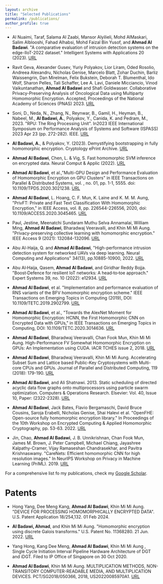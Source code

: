 ```yaml
---
layout: archive
title: "Selected Publications"
permalink: /publications/
author_profile: true
---
```


- Al Nuaimi, Taraf, Salama Al Zaabi, Mansor Alyilieli, Mohd AlMaskari, Salim Alblooshi, Fahad Alhabsi, Mohd Faizal Bin Yusof, and **Ahmad Al Badawi**. "A comparative evaluation of intrusion detection systems on the edge-IIoT-2022 dataset." Intelligent Systems with Applications 20 (2023). [URL](https://www.sciencedirect.com/science/article/pii/S2667305323001230)

- Ravit Geva, Alexander Gusev, Yuriy Polyakov, Lior Liram, Oded Rosolio, Andreea Alexandru, Nicholas Genise, Marcelo Blatt, Zohar Duchin, Barliz Waissengrin, Dan Mirelman, Felix Bukstein, Deborah T. Blumenthal, Ido Wolf, Sharon Pelles, Tali Schaffer, Lee A. Lavi, Daniele Micciancio, Vinod Vaikuntanathan, **Ahmad Al Badawi** and Shafi Goldwasser. Collaborative Privacy-Preserving Analysis of Oncological Data using Multiparty Homomorphic Encryption. Accepted, Proceedings of the National Academy of Sciences (PNAS) 2023. [URL](https://www.pnas.org/doi/10.1073/pnas.2304415120)

- Soni, D., Neda, N., Zhang, N., Reynwar, B., Gamil, H., Heyman, B., Nabeel, M., **Al Badawi, A.**, Polyakov, Y., Canida, K. and Pedram, M., 2023. "RPU: The Ring Processing Unit". In2023 IEEE International Symposium on Performance Analysis of Systems and Software (ISPASS) 2023 Apr 23 (pp. 272-282). IEEE. [URL](https://www.computer.org/csdl/proceedings-article/ispass/2023/973900a272/1OddHf0wgmc)

- **Al Badawi, A.**, & Polyakov, Y. (2023). Demystifying bootstrapping in fully homomorphic encryption. Cryptology ePrint Archive. [URL](https://eprint.iacr.org/2023/149.pdf)

- **Ahmad Al Badawi**, Chen, L. & Vig, S. Fast homomorphic SVM inference on encrypted data. Neural Comput & Applic (2022). [URL](https://doi.org/10.1007/s00521-022-07202-8)

- **Ahmad Al Badawi**, et al.,"Multi-GPU Design and Performance Evaluation of Homomorphic Encryption on GPU Clusters" in IEEE Transactions on Parallel & Distributed Systems, vol. , no. 01, pp. 1-1, 5555. doi: 10.1109/TPDS.2020.3021238. [URL](https://doi.org/10.1109/TPDS.2020.3021238)

- **Ahmad Al Badawi**, L. Hoang, C. F. Mun, K. Laine and K. M. M. Aung, "PrivFT: Private and Fast Text Classification With Homomorphic Encryption," in IEEE Access, vol. 8, pp. 226544-226556, 2020, doi: 10.1109/ACCESS.2020.3045465. [URL](https://doi.org/10.1109/ACCESS.2020.3045465)

- Paul, Jestine, Meenatchi Sundaram Muthu Selva Annamalai, William Ming, **Ahmad Al Badawi**, Bharadwaj Veeravalli, and Khin Mi Mi Aung. "Privacy-preserving collective learning with homomorphic encryption." IEEE Access 9 (2021): 132084-132096. [URL](https://ieeexplore.ieee.org/abstract/document/9543673)

- Abu Al-Haija, Q. and **Ahmad Al Badawi**, "High-performance intrusion detection system for networked UAVs via deep learning. Neural Computing and Applications" 34(13), pp.10885-10900, 2022. [URL](https://link.springer.com/article/10.1007/s00521-022-07015-9)

- Abu Al‐Haija, Qasem, **Ahmad Al Badawi**, and Giridhar Reddy Bojja. "Boost‐Defence for resilient IoT networks: A head‐to‐toe approach." Expert Systems 39, no. 10 (2022): e12934. [URL](https://onlinelibrary.wiley.com/doi/abs/10.1111/exsy.12934)

- **Ahmad Al Badawi**, et al. "Implementation and performance evaluation of RNS variants of the BFV homomorphic encryption scheme." IEEE Transactions on Emerging Topics in Computing (2019), DOI: 10.1109/TETC.2019.2902799. [URL](https://doi.org/10.1109/TETC.2019.2902799)

- **Ahmad Al Badawi**, et al., "Towards the AlexNet Moment for Homomorphic Encryption: HCNN, the First Homomorphic CNN on Encrypted Data with GPUs," in IEEE Transactions on Emerging Topics in Computing, DOI: 10.1109/TETC.2020.3014636. [URL](https://doi.org/10.1109/TETC.2020.3014636) 

- **Ahmad Al Badawi**, Bharadwaj Veeravalli, Chan Fook Mun, Khin Mi Mi Aung. High-Performance FV Somewhat Homomorphic Encryption on GPUs: An Implementation using CUDA. IACR TCHES issue 2, 2018. [URL](https://tches.iacr.org/index.php/TCHES/article/view/875)

- **Ahmad Al Badawi**, Bharadwaj Veeravalli, Khin Mi Mi Aung. Accelerating Subset Sum and Lattice based Public-Key Cryptosystems with Multi-core CPUs and GPUs. Journal of Parallel and Distributed Computing, 119 (2018): 179-190. [URL](https://doi.org/10.1016/j.jpdc.2018.04.014)

- **Ahmad Al Badawi**, and Ali Shatnawi. 2013. Static scheduling of directed acyclic data flow graphs onto multiprocessors using particle swarm optimization. Computers & Operations Research. Elsevier: Vol. 40, Issue 10, Paper: (2322-2328). [URL](https://doi.org/10.1016/j.cor.2013.03.015)

- **Ahmad Al Badawi**, Jack Bates, Flavio Bergamaschi, David Bruce Cousins, Saroja Erabelli, Nicholas Genise, Shai Halevi et al. "OpenFHE: Open-source fully homomorphic encryption library." In Proceedings of the 10th Workshop on Encrypted Computing & Applied Homomorphic Cryptography, pp. 53-63. 2022. [URL](https://doi.org/10.1145/3560827.3563379)

- Jin, Chao, **Ahmad Al Badawi**, J. B. Unnikrishnan, Chan Fook Mun, James M. Brown, J. Peter Campbell, Michael Chiang, Jayashree Kalpathy-Cramer, Vijay Ramaseshan Chandrasekhar, and Pavitra Krishnaswamy. "CareNets: Efficient homomorphic CNN for high resolution images." In NeurIPS Workshop on Privacy in Machine Learning (PriML). 2019. [URL](https://priml-workshop.github.io/priml2019/papers/PriML2019_paper_28.pdf)  

For a comprehensive list fo my publications, check my [Google Scholar](https://scholar.google.com.sg/citations?user=-EhCfyEAAAAJ&hl=en).

# Patents
- Hong Yang, Dee Meng Kang, **Ahmad Al Badawi**, Khin Mi Mi Aung. "DEVICE FOR PROCESSING HOMOMORPHICALLY ENCRYPTED DATA". U.S. Patent Application 18/254,132. 01 Feb 2024.

- **Al Badawi, Ahmad**, and Khin Mi Mi Aung. "Homomorphic encryption using discrete Galois transforms." U.S. Patent No. 11368280. 21 Jun. 2022. [URL](https://patents.google.com/patent/US11368280B2/en)

- Yang Hong, Kang Dee Meng, **Ahmad Al Badawi**, Khin Mi Mi Aung , Single Cycle Initiation Interval Pipeline Hardware Architecture of DGT and iDGT. Filed to IP Office of Singapore on 30 Oct 2020.

- **Ahmad Al Badawi**, Khin Mi Mi Aung. MULTIPLICATION METHODS, NON-TRANSITORY COMPUTER-READABLE MEDIA, AND MULTIPLICATION DEVICES. PCT/SG2018/050366, 2018, US20220085970A1. [URL](https://patents.google.com/patent/US20220085970A1/en)
